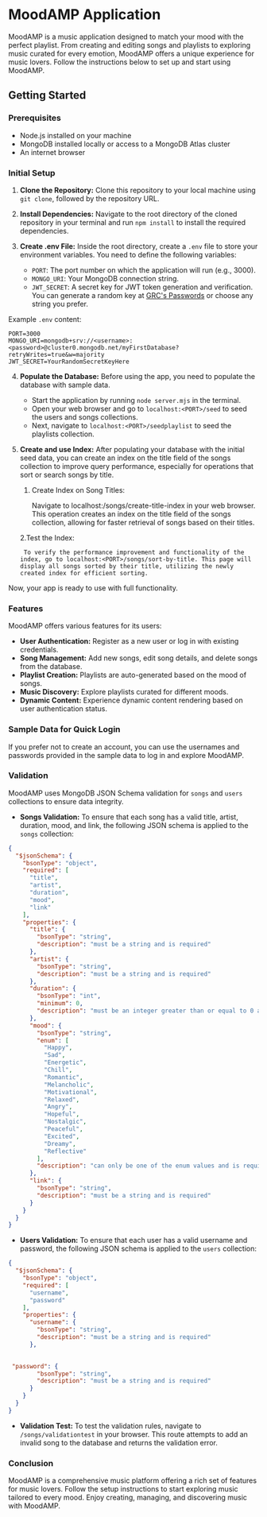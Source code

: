 # MoodAMP Application

MoodAMP is a music application designed to match your mood with the perfect playlist. From creating and editing songs and playlists to exploring music curated for every emotion, MoodAMP offers a unique experience for music lovers. Follow the instructions below to set up and start using MoodAMP.

## Getting Started

### Prerequisites

- Node.js installed on your machine
- MongoDB installed locally or access to a MongoDB Atlas cluster
- An internet browser

### Initial Setup

1. **Clone the Repository:**
   Clone this repository to your local machine using `git clone`, followed by the repository URL.

2. **Install Dependencies:**
   Navigate to the root directory of the cloned repository in your terminal and run `npm install` to install the required dependencies.

3. **Create .env File:**
   Inside the root directory, create a `.env` file to store your environment variables. You need to define the following variables:
   - `PORT`: The port number on which the application will run (e.g., 3000).
   - `MONGO_URI`: Your MongoDB connection string.
   - `JWT_SECRET`: A secret key for JWT token generation and verification. You can generate a random key at [GRC's Passwords](https://www.grc.com/passwords) or choose any string you prefer.

Example `.env` content:
```
PORT=3000
MONGO_URI=mongodb+srv://<username>:<password>@cluster0.mongodb.net/myFirstDatabase?retryWrites=true&w=majority
JWT_SECRET=YourRandomSecretKeyHere
```

4. **Populate the Database:**
   Before using the app, you need to populate the database with sample data.
   - Start the application by running `node server.mjs` in the terminal.
   - Open your web browser and go to `localhost:<PORT>/seed` to seed the users and songs collections.
   - Next, navigate to `localhost:<PORT>/seedplaylist` to seed the playlists collection.

5. **Create and use Index:**
   After populating your database with the initial seed data, you can create an index on the title field of the songs collection to improve query performance, especially for operations that sort or search songs by title.

    1. Create Index on Song Titles:

        Navigate to localhost:<PORT>/songs/create-title-index in your web browser. This operation creates an index on the title field of the songs collection, allowing for faster retrieval of songs based on their titles.

    2.Test the Index:

        To verify the performance improvement and functionality of the index, go to localhost:<PORT>/songs/sort-by-title. This page will display all songs sorted by their title, utilizing the newly created index for efficient sorting.

Now, your app is ready to use with full functionality.

### Features

MoodAMP offers various features for its users:

- **User Authentication:** Register as a new user or log in with existing credentials.
- **Song Management:** Add new songs, edit song details, and delete songs from the database.
- **Playlist Creation:** Playlists are auto-generated based on the mood of songs.
- **Music Discovery:** Explore playlists curated for different moods.
- **Dynamic Content:** Experience dynamic content rendering based on user authentication status.

### Sample Data for Quick Login

If you prefer not to create an account, you can use the usernames and passwords provided in the sample data to log in and explore MoodAMP.

### Validation

MoodAMP uses MongoDB JSON Schema validation for `songs` and `users` collections to ensure data integrity.

- **Songs Validation:**
  To ensure that each song has a valid title, artist, duration, mood, and link, the following JSON schema is applied to the `songs` collection:

```json
{
  "$jsonSchema": {
    "bsonType": "object",
    "required": [
      "title",
      "artist",
      "duration",
      "mood",
      "link"
    ],
    "properties": {
      "title": {
        "bsonType": "string",
        "description": "must be a string and is required"
      },
      "artist": {
        "bsonType": "string",
        "description": "must be a string and is required"
      },
      "duration": {
        "bsonType": "int",
        "minimum": 0,
        "description": "must be an integer greater than or equal to 0 and is required"
      },
      "mood": {
        "bsonType": "string",
        "enum": [
          "Happy",
          "Sad",
          "Energetic",
          "Chill",
          "Romantic",
          "Melancholic",
          "Motivational",
          "Relaxed",
          "Angry",
          "Hopeful",
          "Nostalgic",
          "Peaceful",
          "Excited",
          "Dreamy",
          "Reflective"
        ],
        "description": "can only be one of the enum values and is required"
      },
      "link": {
        "bsonType": "string",
        "description": "must be a string and is required"
      }
    }
  }
}
```

- **Users Validation:**
  To ensure that each user has a valid username and password, the following JSON schema is applied to the `users` collection:

```json
{
  "$jsonSchema": {
    "bsonType": "object",
    "required": [
      "username",
      "password"
    ],
    "properties": {
      "username": {
        "bsonType": "string",
        "description": "must be a string and is required"
      },
     

 "password": {
        "bsonType": "string",
        "description": "must be a string and is required"
      }
    }
  }
}
```

- **Validation Test:**
  To test the validation rules, navigate to `/songs/validationtest` in your browser. This route attempts to add an invalid song to the database and returns the validation error.

### Conclusion

MoodAMP is a comprehensive music platform offering a rich set of features for music lovers. Follow the setup instructions to start exploring music tailored to every mood. Enjoy creating, managing, and discovering music with MoodAMP.
